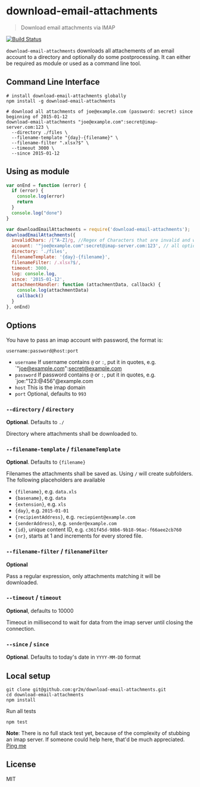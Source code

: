 # download-email-attachments

> Download email attachments via IMAP

[![Build Status](https://travis-ci.org/eHealthAfrica/download-email-attachments.png?branch=master)](https://travis-ci.org/eHealthAfrica/download-email-attachments/)

`download-email-attachments` downloads all attachements of an email account
to a directory and optionally do some postprocessing. It can either be required as module or used as
a command line tool.

## Command Line Interface

```
# install download-email-attachments globally
npm install -g download-email-attachments

# download all attachments of joe@example.com (password: secret) since beginning of 2015-01-12
download-email-attachments "joe@example.com":secret@imap-server.com:123 \
  --directory ./files \
  --filename-template "{day}-{filename}" \
  --filename-filter ".xlsx?$" \
  --timeout 3000 \
  --since 2015-01-12
```

## Using as module

```js
var onEnd = function (error) {
  if (error) {
    console.log(error)
    return
  }
  console.log("done")
}

var downloadEmailAttachments = require('download-email-attachments');
downloadEmailAttachments({
  invalidChars: /[^A-Z]/g, //Regex of Characters that are invalid and will be replaced by X
  account: '"joe@example.com":secret@imap-server.com:123', // all options and params besides account are optional
  directory: './files',
  filenameTemplate: '{day}-{filename}',
  filenameFilter: /.xlsx?$/,
  timeout: 3000,
  log: console.log,
  since: '2015-01-12',
  attachmentHandler: function (attachmentData, callback) {
    console.log(attachmentData)
    callback()
  }
}, onEnd)
```

## Options

You have to pass an imap account with password, the format is:

```
username:password@host:port
```

- `username`
  If username contains `@` or `:`, put it in quotes, e.g. `"joe@example.com":secret@example.com
- `password`
  If password contains `@` or `:`, put it in quotes, e.g. `joe:"123:@456"@example.com
- `host`
  This is the imap domain
- `port`
  Optional, defaults to `993`


### `--directory` / `directory`

**Optional**. Defaults to `./`

Directory where attachments shall be downloaded to.


### `--filename-template` / `filenameTemplate`

**Optional**. Defaults to `{filename}`

Filenames the attachments shall be saved as. Using `/` will
create subfolders. The following placeholders are available

- `{filename}`, e.g. `data.xls`
- `{basename}`, e.g. `data`
- `{extension}`, e.g. `xls`
- `{day}`, e.g. `2015-01-01`
- `{recipientAddress}`, e.g. `reciepient@example.com`
- `{senderAddress}`, e.g. `sender@example.com`
- `{id}`, unique content ID, e.g. `c361f45d-98b6-9b18-96ac-f66aee2cb760`
- `{nr}`, starts at 1 and increments for every stored file.


### `--filename-filter` / `filenameFilter`

**Optional**

Pass a regular expression, only attachments matching it will be
downloaded.


### `--timeout` / `timeout`

**Optional**, defaults to 10000

Timeout in millisecond to wait for data from the imap server until
closing the connection.


### `--since` / `since`

**Optional**. Defaults to today's date in `YYYY-MM-DD` format


## Local setup

```
git clone git@github.com:gr2m/download-email-attachments.git
cd download-email-attachments
npm install
```

Run all tests

```
npm test
```

**Note**: There is no full stack test yet, because of the complexity
of stubbing an imap server. If someone could help here, that'd be
much appreciated. [Ping me](https://twitter.com/gr2m)

## License

MIT
